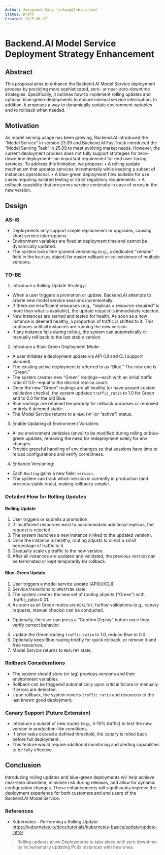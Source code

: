 ```yaml
---
Author: Jeongseok Kang (jskang@lablup.com)
Status: Draft
Created: 2025-06-27
---
```


# Backend.AI Model Service Deployment Strategy Enhancement

## Abstract

This proposal aims to enhance the Backend.AI Model Service deployment process by providing more sophisticated, zero- or near-zero-downtime strategies. Specifically, it outlines how to implement rolling updates and optional blue-green deployments to ensure minimal service interruption. In addition, it proposes a way to dynamically update environment variables and to rollback when needed.

## Motivation

As model serving usage has been growing, Backend.AI introduced the “Model Service” in version 23.09 and Backend.AI FastTrack introduced the “Model Serving Task” in 25.09 to meet evolving market needs. However, the current deployment process does not fully support strategies for zero-downtime deployment—an important requirement for end user-facing services. To address this limitation, we propose:
• A rolling update mechanism that updates services incrementally while keeping a subset of instances operational.
• A blue-green deployment flow suitable for use cases requiring isolated testing or strict regulatory requirements.
• A rollback capability that preserves service continuity in case of errors in the new version.

## Design

### AS-IS

- Deployments only support simple replacement or upgrades, causing short service interruptions.
- Environment variables are fixed at deployment time and cannot be dynamically updated.
- The system lacks fine-grained versioning (e.g., a dedicated “version” field in the `Routing` object) for easier rollback or co-existence of multiple versions.

### TO-BE

1. Introduce a Rolling Update Strategy:
- When a user triggers a promotion or update, Backend.AI attempts to create new model service sessions incrementally.
- If there are insufficient resources (e.g., “replicas × resource-required” is more than what is available), the update request is immediately rejected.
- New instances are started and tested for health. As soon as a new instance is deemed healthy, a proportion of traffic is shifted to it. This continues until all instances are running the new version.
- If any instance fails during rollout, the system can automatically or manually roll back to the last stable version.

2. Introduce a Blue-Green Deployment Mode:
- A user initiates a deployment update via API (UI and CLI support planned).
- The existing active deployment is referred to as “Blue.” The new one is “Green.”
- The system creates new “Green” routings—each with an initial traffic ratio of 0.0—equal to the desired replica count.
- Once the new “Green” routings are all healthy (or have passed custom validation checks), the system updates `traffic_ratio` to 1.0 for Green and to 0.0 for the old Blue.
- Blue routings are retained temporarily for rollback purposes or removed entirely if deemed stable.
- The Model Service returns to a `HEALTHY` (or “active”) status.

3. Enable Updating of Environment Variables:
- Allow environment variables (envs) to be modified during rolling or blue-green updates, removing the need for redeployment solely for env changes.
- Provide graceful handling of env changes so that sessions have time to reload configurations and verify correctness.

4. Enhance Versioning:
- Each `Routing` gains a new field: `version`.
- The system can track which version is currently in production (and previous stable ones), making rollbacks simpler.

### Detailed Flow for Rolling Updates

#### Rolling Update

1. User triggers or submits a promotion.
2. If insufficient resources exist to accommodate additional replicas, the request is rejected.
3. The system launches a new instance (linked to the updated version).
4. Once the instance is healthy, routing adjusts to direct a small percentage of traffic to it.
5. Gradually scale up traffic to the new version.
6. After all instances are updated and validated, the previous version can be terminated or kept temporarily for rollback.

#### Blue-Green Update

1. User triggers a model service update (API/UI/CLI).
2. Service transitions to `UPDATING` state.
3. The system creates the new set of routing objects (“Green”) with `traffic_ratio=0.01.
4. As soon as all Green routes are `HEALTHY`, further validations (e.g., canary requests, manual checks) can be conducted.
  - Optionally, the user can press a “Confirm Deploy” button once they verify correct behavior.
5. Update the Green routing `traffic_ratio` to 1.0, reduce Blue to 0.0.
6. Optionally keep Blue routing briefly for quick rollback, or remove it and free resources.
7. Model Service returns to `HEALTHY` state.

### Rollback Considerations

- The system should store (or tag) previous versions and their environment variables.
- Rollback can be triggered automatically upon critical failure or manually if errors are detected.
- Upon rollback, the system reverts `traffic_ratio` and resources to the last known good deployment.

### Canary Support (Future Extension)

- Introduce a subset of new routes (e.g., 5-10% traffic) to test the new version in production-like conditions.
- If error rates exceed a defined threshold, the canary is rolled back before full deployment.
- This feature would require additional monitoring and alerting capabilities to be fully effective.

## Conclusion

Introducing rolling updates and blue-green deployments will help achieve near-zero downtime, minimize risk during releases, and allow for dynamic configuration changes. These enhancements will significantly improve the deployment experience for both customers and end users of the Backend.AI Model Service.

### References

- Kubernetes - Performing a Rolling Update: https://kubernetes.io/docs/tutorials/kubernetes-basics/update/update-intro/
> Rolling updates allow Deployments to take place with zero downtime by incrementally updating Pods instances with new ones.
